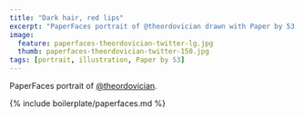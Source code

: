 ```yaml
---
title: "Dark hair, red lips"
excerpt: "PaperFaces portrait of @theordovician drawn with Paper by 53 on an iPad."
image: 
  feature: paperfaces-theordovician-twitter-lg.jpg
  thumb: paperfaces-theordovician-twitter-150.jpg
tags: [portrait, illustration, Paper by 53]
---
```


PaperFaces portrait of [@theordovician](http://twitter.com/theordovician).

{% include boilerplate/paperfaces.md %}